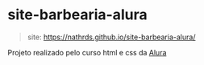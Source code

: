 # site-barbearia-alura

> site: https://nathrds.github.io/site-barbearia-alura/

Projeto realizado pelo curso html e css da [Alura](www.alura.com.br)
